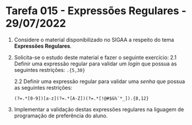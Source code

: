# Tarefa 015 - Expressões Regulares - 29/07/2022

1. Considere o material disponibilizado no SIGAA a respeito do tema **Expressões Regulares**.
2. Solicita-se o estudo deste material e fazer o seguinte exercício:
   2.1 Definir uma expressão regular para validar um _login_ que possua as seguintes restrições:
       ```.{5,30}
       ```

   2.2 Definir uma expressão regular para validar uma _senha_ que possua as seguintes restrições:

     ```
     (?=.*[0-9])[a-z](?=.*[A-Z])(?=.*[!@#$&%¨*_]).{8,12}
     ```

3. Implementar a validação destas expressões regulares na liguagem de programação de preferência do aluno.
